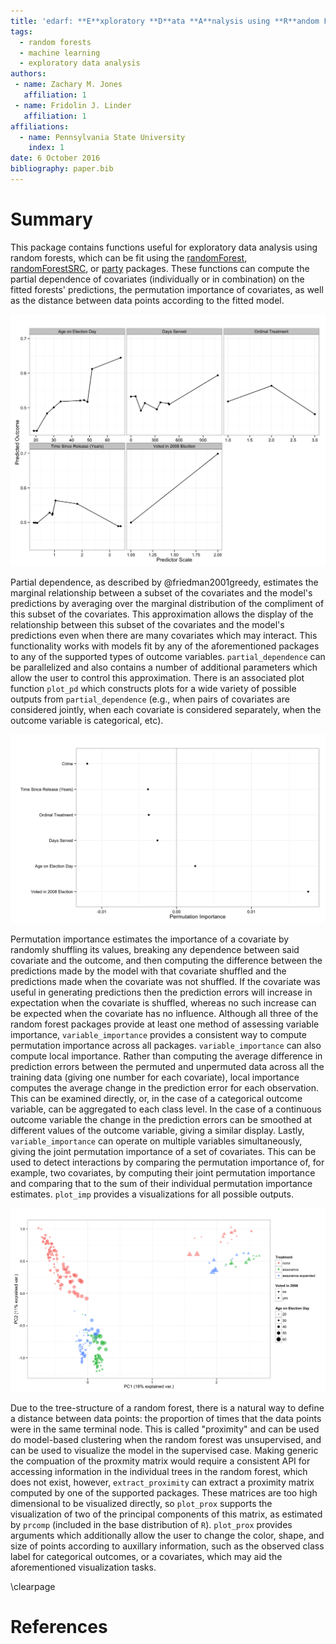 ```yaml
---
title: 'edarf: **E**xploratory **D**ata **A**nalysis using **R**andom Forests'
tags:
  - random forests
  - machine learning
  - exploratory data analysis
authors:
 - name: Zachary M. Jones
   affiliation: 1
 - name: Fridolin J. Linder
   affiliation: 1
affiliations:
  - name: Pennsylvania State University
    index: 1
date: 6 October 2016
bibliography: paper.bib
---
```


# Summary

This package contains functions useful for exploratory data analysis using random forests, which can be fit using the [randomForest](https://cran.r-project.org/package=randomForest), [randomForestSRC](https://cran.r-project.org/package=randomForestSRC), or [party](https://cran.r-project.org/package=party) packages. These functions can compute the partial dependence of covariates (individually or in combination) on the fitted forests' predictions, the permutation importance of covariates, as well as the distance between data points according to the fitted model.

![The partial dependence of several covariates (each considered separately) on the probability that a convict voted in the 2012 presidential election, given that they had registered to do so. Data is from @gerber2014can.](partial_dependence.png)

Partial dependence, as described by @friedman2001greedy, estimates the marginal relationship between a subset of the covariates and the model's predictions by averaging over the marginal distribution of the compliment of this subset of the covariates. This approximation allows the display of the relationship between this subset of the covariates and the model's predictions even when there are many covariates which may interact. This functionality works with models fit by any of the aforementioned packages to any of the supported types of outcome variables. `partial_dependence` can be parallelized and also contains a number of additional parameters which allow the user to control this approximation. There is an associated plot function `plot_pd` which constructs plots for a wide variety of possible outputs from `partial_dependence` (e.g., when pairs of covariates are considered jointly, when each covariate is considered separately, when the outcome variable is categorical, etc).

![The permutation importance of the same covariates.](importance.png)

Permutation importance estimates the importance of a covariate by randomly shuffling its values, breaking any dependence between said covariate and the outcome, and then computing the difference between the predictions made by the model with that covariate shuffled and the predictions made when the covariate was not shuffled. If the covariate was useful in generating predictions then the prediction errors will increase in expectation when the covariate is shuffled, whereas no such increase can be expected when the covariate has no influence. Although all three of the random forest packages provide at least one method of assessing variable importance, `variable_importance` provides a consistent way to compute permutation importance across all packages. `variable_importance` can also compute local importance. Rather than computing the average difference in prediction errors between the permuted and unpermuted data across all the training data (giving one number for each covariate), local importance computes the average change in the prediction error for each observation. This can be examined directly, or, in the case of a categorical outcome variable, can be aggregated to each class level. In the case of a continuous outcome variable the change in the prediction errors can be smoothed at different values of the outcome variable, giving a similar display. Lastly, `variable_importance` can operate on multiple variables simultaneously, giving the joint permutation importance of a set of covariates. This can be used to detect interactions by comparing the permutation importance of, for example, two covariates, by computing their joint permutation importance and comparing that to the sum of their individual permutation importance estimates. `plot_imp` provides a visualizations for all possible outputs.

![The proximity of the training data, colored according to the encouragement condition implemented by @gerber2014can, with the shape of the points mapped to whether the individual had voted in the 2008 election and the size of the point mapped to the individual's age.](proximity.png)

Due to the tree-structure of a random forest, there is a natural way to define a distance between data points: the proportion of times that the data points were in the same terminal node. This is called "proximity" and can be used do model-based clustering when the random forest was unsupervised, and can be used to visualize the model in the supervised case. Making generic the compuation of the proxmity matrix would require a consistent API for accessing information in the individual trees in the random forest, which does not exist, however, `extract_proximity` can extract a proximity matrix computed by one of the supported packages. These matrices are too high dimensional to be visualized directly, so `plot_prox` supports the visualization of two of the principal components of this matrix, as estimated by `prcomp` (included in the base distribution of `R`). `plot_prox` provides arguments which additionally allow the user to change the color, shape, and size of points according to auxillary information, such as the observed class label for categorical outcomes, or a covariates, which may aid the aforementioned visualization tasks.

\clearpage

# References
